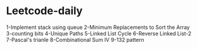 # Leetcode-daily
1-Implement stack using queue 
2-Minimum Replacements to Sort the Array
3-counting bits
4-Unique Paths
5-Linked List Cycle
6-Reverse Linked List-2
7-Pascal's trianle
8-Combinational Sum IV
9-132 pattern
